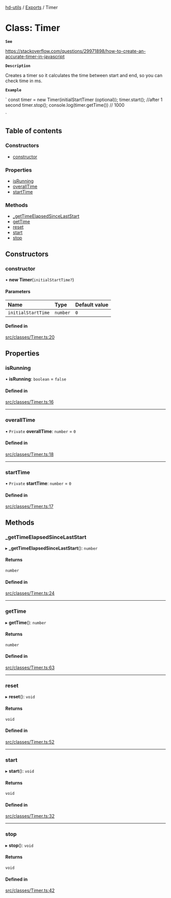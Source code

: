 [hd-utils](../README.md) / [Exports](../modules.md) / Timer

# Class: Timer

**`See`**

https://stackoverflow.com/questions/29971898/how-to-create-an-accurate-timer-in-javascript

**`Description`**

Creates a timer so it calculates the time between start and end, so you can
check time in ms.

**`Example`**

`
const timer = new Timer(initialStartTimer (optional));
timer.start();
//after 1 second
timer.stop();
console.log(timer.getTime()) // 1000

`

## Table of contents

### Constructors

- [constructor](Timer.md#constructor)

### Properties

- [isRunning](Timer.md#isrunning)
- [overallTime](Timer.md#overalltime)
- [startTime](Timer.md#starttime)

### Methods

- [\_getTimeElapsedSinceLastStart](Timer.md#_gettimeelapsedsincelaststart)
- [getTime](Timer.md#gettime)
- [reset](Timer.md#reset)
- [start](Timer.md#start)
- [stop](Timer.md#stop)

## Constructors

### constructor

• **new Timer**(`initialStartTime?`)

#### Parameters

| Name | Type | Default value |
| :------ | :------ | :------ |
| `initialStartTime` | `number` | `0` |

#### Defined in

[src/classes/Timer.ts:20](https://github.com/AhmadHddad/h-utils/blob/44894e6/src/classes/Timer.ts#L20)

## Properties

### isRunning

• **isRunning**: `boolean` = `false`

#### Defined in

[src/classes/Timer.ts:16](https://github.com/AhmadHddad/h-utils/blob/44894e6/src/classes/Timer.ts#L16)

___

### overallTime

• `Private` **overallTime**: `number` = `0`

#### Defined in

[src/classes/Timer.ts:18](https://github.com/AhmadHddad/h-utils/blob/44894e6/src/classes/Timer.ts#L18)

___

### startTime

• `Private` **startTime**: `number` = `0`

#### Defined in

[src/classes/Timer.ts:17](https://github.com/AhmadHddad/h-utils/blob/44894e6/src/classes/Timer.ts#L17)

## Methods

### \_getTimeElapsedSinceLastStart

▸ **_getTimeElapsedSinceLastStart**(): `number`

#### Returns

`number`

#### Defined in

[src/classes/Timer.ts:24](https://github.com/AhmadHddad/h-utils/blob/44894e6/src/classes/Timer.ts#L24)

___

### getTime

▸ **getTime**(): `number`

#### Returns

`number`

#### Defined in

[src/classes/Timer.ts:63](https://github.com/AhmadHddad/h-utils/blob/44894e6/src/classes/Timer.ts#L63)

___

### reset

▸ **reset**(): `void`

#### Returns

`void`

#### Defined in

[src/classes/Timer.ts:52](https://github.com/AhmadHddad/h-utils/blob/44894e6/src/classes/Timer.ts#L52)

___

### start

▸ **start**(): `void`

#### Returns

`void`

#### Defined in

[src/classes/Timer.ts:32](https://github.com/AhmadHddad/h-utils/blob/44894e6/src/classes/Timer.ts#L32)

___

### stop

▸ **stop**(): `void`

#### Returns

`void`

#### Defined in

[src/classes/Timer.ts:42](https://github.com/AhmadHddad/h-utils/blob/44894e6/src/classes/Timer.ts#L42)
